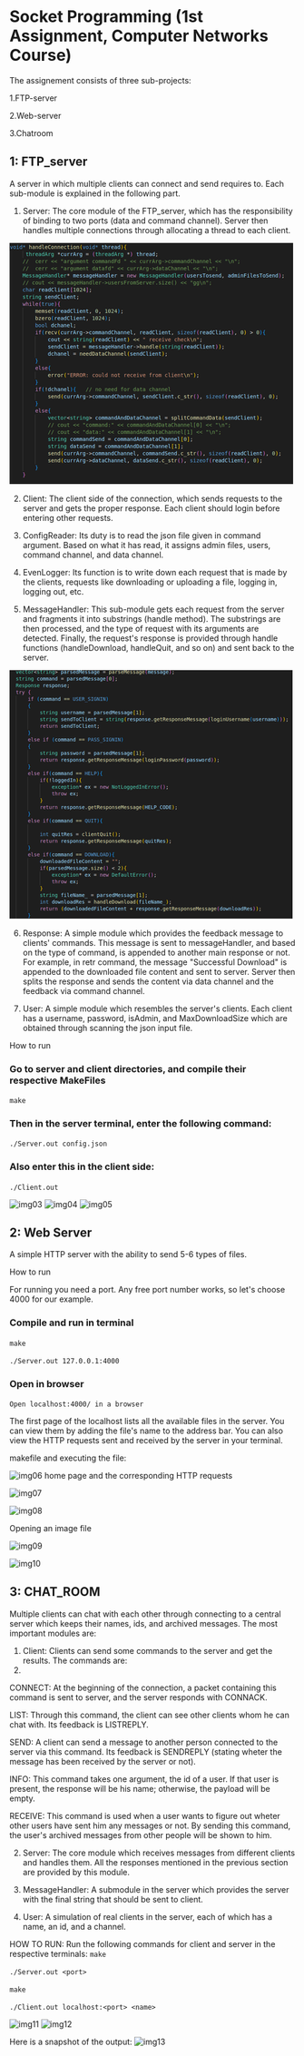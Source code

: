 # Socket Programming (1st Assignment, Computer Networks Course)

The assignement consists of three sub-projects:

1.FTP-server

2.Web-server

3.Chatroom

## 1: FTP_server

A server in which multiple clients can connect and send requires to. Each sub-module is explained in the following part.

1) Server: The core module of the FTP_server, which has the responsibility of binding to two ports (data and command channel). Server then handles multiple connections through allocating a thread to each client. 

![img00](./readme-images/1.png)

2) Client: The client side of the connection, which sends requests to the server and gets the proper response. Each client should login before entering other requests.


3) ConfigReader: Its duty is to read the json file given in command argument. Based on what it has read, it assigns admin files, users, command channel, and data channel. 

4) EvenLogger: Its function is to write down each request that is made by the clients, requests like downloading or uploading a file, logging in, logging out, etc.

5) MessageHandler: This sub-module gets each request from the server and fragments it into substrings (handle method). The substrings are then processed, and the type of request with its arguments are detected. Finally, the request's response is provided through handle functions (handleDownload, handleQuit, and so on) and sent back to the server.

![img02](./readme-images/2.png)

6) Response: A simple module which provides the feedback message to clients' commands. This message is sent to messageHandler, and based on the type of command, is appended to another main response or not. For example, in retr command, the message "Successful Download" is appended to the downloaded file content and sent to server. Server then splits the response and sends the content via data channel and the feedback via command channel.

7) User: A simple module which resembles the server's clients. Each client has a username, password, isAdmin, and MaxDownloadSize which are obtained through scanning the json input file.

How to run
### Go to server and client directories, and compile their respective MakeFiles
```make```

### Then in the server terminal, enter the following command:

``` ./Server.out config.json  ```

### Also enter this in the client side:

``` ./Client.out ```


![img03](./readme-images/3.png)
![img04](./readme-images/4.png)
![img05](./readme-images/5.png)


## 2: Web Server

A simple HTTP server with the ability to send 5-6 types of files.

How to run

For running you need a port. Any free port number works, so let's choose 4000 for our example.
### Compile and run in terminal
```make```

```./Server.out 127.0.0.1:4000```

### Open in browser
```Open localhost:4000/ in a browser```

The first page of the localhost lists all the available files in the server. You can view them by adding the file's name to the address bar.
You can also view the HTTP requests sent and received by the server in your terminal.

makefile and executing the file:

![img06](./readme-images/6.png)
home page and the corresponding HTTP requests

![img07](./readme-images/7.png)

![img08](./readme-images/8.png)

Opening an image file


![img09](./readme-images/9.png)

![img10](./readme-images/10.png)


## 3: CHAT_ROOM


Multiple clients can chat with each other through connecting to a central server which keeps their names, ids, and archived messages. The most important modules are:

1) Client: Clients can send some commands to the server and get the results. The commands are: 
2) 
CONNECT: At the beginning of the connection, a packet containing this command is sent to server, and the server responds with CONNACK.

LIST: Through this command, the client can see other clients whom he can chat with. Its feedback is LISTREPLY.

SEND: A client can send a message to another person connected to the server via this command. Its feedback is SENDREPLY (stating wheter the message has been received by the server or not).

INFO: This command takes one argument, the id of a user. If that user is present, the response will be his name; otherwise, the payload will be empty.

RECEIVE: This command is used when a user wants to figure out wheter other users have sent him any messages or not. By sending this command, the user's archived messages from other people will be shown to him.

2) Server: The core module which receives messages from different clients and handles them. All the responses mentioned in the previous section are provided by this module.

3) MessageHandler: A submodule in the server which provides the server with the final string that should be sent to client.

4) User: A simulation of real clients in the server, each of which has a name, an id, and a channel.

HOW TO RUN:
Run the following commands for client and server in the respective terminals: 
```make```

```./Server.out <port>```

```make```

```./Client.out localhost:<port> <name>```

![img11](./readme-images/11.png)
![img12](./readme-images/12.png)

Here is a snapshot of the output:
![img13](./readme-images/13.png)






